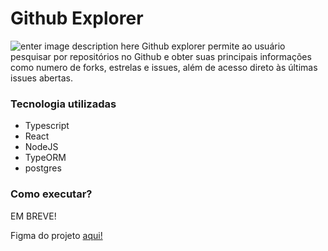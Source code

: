# Github Explorer
![enter image description here](https://github.com/Kwan13/github-explorer/blob/cdb6dc8f8354c35d529cbf53649585c553d782a3/web/src/assets/2020-10-02%2016.03.55.gif)
Github explorer permite ao usuário pesquisar por repositórios no Github e obter suas principais informações como numero de forks, estrelas e issues, além de acesso direto às últimas issues abertas.

### Tecnologia utilizadas

- Typescript
- React
- NodeJS
- TypeORM
- postgres

### Como executar?

EM BREVE!

Figma do projeto [aqui!](https://www.figma.com/file/HOCmxfrElzLpI75LdzFLia/Github-Explorer?node-id=0%3A1)

